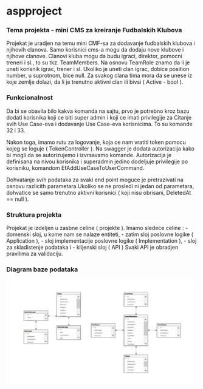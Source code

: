 # aspproject

### Tema projekta - mini CMS za kreiranje Fudbalskih Klubova

Projekat je uradjen na temu mini CMF-sa za dodavanje fudbalskih klubova i njihovih clanova. Samo korisnici cms-a mogu da dodaju nove klubove i njihove clanove. Clanovi kluba mogu da budu igraci, direktor, pomocni treneri i sl., to su tkz. TeamMembers. Na osnovu TeamRole znamo da li je uneti korisnik igrac, trener i sl. Ukoliko je uneti clan igrac, dobice position number, u suprotnom, bice null. Za svakog clana tima mora da se unese iz koje zemlje dolazi, da li je trenutno aktivni clan ili bivsi ( Active - bool ). 

### Funkcionalnost


Da bi se obavila bilo kakva komanda na sajtu, prvo je potrebno kroz bazu dodati korisnika koji ce biti super admin i koji ce imati privilegije za Citanje svih Use Case-ova i dodavanje Use Case-eva korisnicima. To su komande 32 i 33.

Nakon toga, imamo rutu za logovanje, koja ce nam vratiti token pomocu kojeg se loguje ( TokenController ). Na swagger je dodata autorizacija kako bi mogli da se autorizujemo i izvrsavamo komande. 
Autorizacija je definisana na nivou korisnika i superadmin jedino dodeljuje privilegije po korisniku, komandom EfAddUseCaseToUserCommand. 

Dohvatanje svih podataka za svaki end point moguce je pretrazivati na osnovu razlicith parametara.Ukoliko se ne prosledi ni jedan od parametara, dohvatice se samo trenutno aktivni korisnici ( koji nisu obrisani, DeletedAt == null ).



### Struktura projekta

Projekat je izdeljen u zasbne celine ( projekte ). 
Imamo sledece celine : - domenski sloj, u kome nam se nalaze entiteti,
                       - zatim sloj poslovne logike ( Application ), 
                       - sloj implementacije poslovne logike ( Implementation ),
                       - sloj za skladistenje podataka i 
                       - klijenski sloj ( API )
Svaki API je obradjen pravilima za validaciju.

### Diagram baze podataka
![alt text](https://github.com/vekicaradenkovic/club_project/blob/master/database-diagram.png?raw=true)
